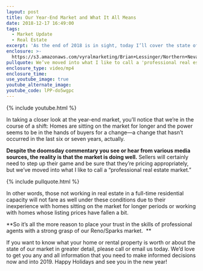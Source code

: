 ```yaml
---
layout: post
title: Our Year-End Market and What It All Means
date: 2018-12-17 16:49:00
tags:
  - Market Update
  - Real Estate
excerpt: 'As the end of 2018 is in sight, today I’ll cover the state of our market.'
enclosure: >-
  https://s3.amazonaws.com/vyralmarketing/Brian+Lessinger/Northern+Nevada+Real+Estate-+The+State+of+the+Market+at+the+End+of+2018.mp4
pullquote: We’ve moved into what I like to call a 'professional real estate market.'
enclosure_type: video/mp4
enclosure_time:
use_youtube_image: true
youtube_alternate_image:
youtube_code: lPP-do5wgpc
---
```


{% include youtube.html %}

In taking a closer look at the year-end market, you’ll notice that we’re in the course of a shift: Homes are sitting on the market for longer and the power seems to be in the hands of buyers for a change—a change that hasn’t occurred in the last six or seven years, actually.  

**Despite the doomsday commentary you see or hear from various media sources, the reality is that the market is doing well.** Sellers will certainly need to step up their game and be sure that they’re pricing appropriately, but we’ve moved into what I like to call a “professional real estate market.”

{% include pullquote.html %}

In other words, those not working in real estate in a full-time residential capacity will not fare as well under these conditions due to their inexperience with homes sitting on the market for longer periods or working with homes whose listing prices have fallen a bit.

**So it’s all the more reason to place your trust in the skills of professional agents with a strong grasp of our Reno/Sparks market.  **

If you want to know what your home or rental property is worth or about the state of our market in greater detail, please call or email us today. We’d love to get you any and all information that you need to make informed decisions now and into 2019. Happy Holidays and see you in the new year!